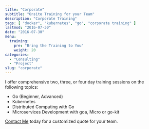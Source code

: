 ```yaml
---
title: "Corporate"
subtitle: "Onsite Training for your Team"
description: "Corporate Training"
tags: [ "docker", "kubernetes", "go", "corporate training" ]
lastmod: "2016-07-30"
date: "2016-07-30"
menu:
  training:
    pre: "Bring the Training to You"
    weight: 20
categories:
  - "Consulting"
  - "Project"
slug: "corporate"
---
```


I offer comprehensive two, three, or four day training sessions on the following topics:

* Go (Beginner, Advanced)
* Kubernetes
* Distributed Computing with Go
* Microservices Development with goa, Micro or go-kit

[Contact Me](mailto:me@brianketelsen.com) today for a customized quote for your team.
